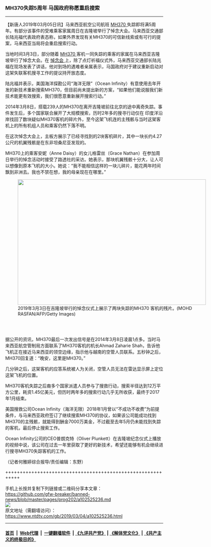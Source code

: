 ### MH370失踪5周年 马国政府称愿重启搜索
------------------------

<div class="post_content">
 <p>
  【新唐人2019年03月05日讯】马来西亚航空公司航班
  <a href="https://www.ntdtv.com/gb/mh370.htm">
   MH370
  </a>
  失踪即将满5周年。有部分该事件的受难乘客家属周日在吉隆坡举行了悼念大会。马来西亚交通部长陆兆福代表政府表态称，如果外界发现有关MH370的可信新线索或有可行的提案，马来西亚当局将会重启搜索行动。
 </p>
 <p>
  当地时间3月3日，部分随着
  <a href="https://www.ntdtv.com/gb/mh370.htm">
   MH370
  </a>
  客机一同失踪的乘客的家属在马来西亚吉隆坡举行了悼念大会。在
  <a href="https://www.ntdtv.com/gb/悼念会.htm">
   悼念会
  </a>
  上，除了点灯祈福仪式外，马来西亚交通部长陆兆福在现场发表了讲话，他对到场的遇难者亲属表示，马国政府对于建议重新启动对这架失联客机搜寻工作的提议持开放态度。
 </p>
 <p>
  陆兆福并表示，美国海洋探勘公司“海洋无限”（Ocean Infinity）有意使用去年开发的新技术重新搜索MH370，但目前尚未提出新的方案，“如果他们能说服我们新技术能更有效搜索，我们很愿意重新展开搜索行动。”
 </p>
 <p>
  2014年3月8日，搭载239人的MH370在离开吉隆坡前往北京的途中离奇失踪。事件发生后，多个国家联合展开了大规模搜索，历时2年多的搜寻行动仅在 印度洋沿岸找回了数块疑似MH370客机的碎片外，至今这架飞机连的主残骸与当时这架客机上的所有机组人员和乘客仍然下落不明。
 </p>
 <p>
  在这次悼念大会上，主板方展示了已经寻找到的2块客机碎片，其中一块长约4.27公尺的机翼残骸是在东非坦桑尼亚发现的。
 </p>
 <p>
  MH370上的乘客安妮（Anne Daisy）的女儿格雷丝（Grace Nathan）在参加周日举行的悼念活动时接受了路透社的采访。她表示，那块机翼残骸十分大，让人可以想像到原本飞机的大小。她说：“我不能相信这样的一块儿碎片，能花两年时间飘到非洲去。我也不禁在想，我的母亲现在在哪里。”
 </p>
 <figure class="wp-caption alignnone" id="attachment_102525245" style="width: 600px">
  <img alt="" class="size-medium wp-image-102525245" height="400" src="https://www.ntdtv.com/assets/uploads/2019/03/GettyImages-1128488251-600x400.jpg" width="600">
   <br/><figcaption class="wp-caption-text">
    2019年3月3日在吉隆坡举行的悼念仪式上展示了两块失踪的MH370 客机的残片。(MOHD RASFAN/AFP/Getty Images)
   </figcaption><br/>
  </img>
 </figure><br/>
 <p>
  据公开的资讯，MH370最后一次发出信号是在2014年3月8日凌晨1点多。当时马来西亚航空管制局方面联系了MH370客机的机长Ahmad Zaharie Shah，告诉他飞机正在接近马来西亚的领空边缘，指示他与越南的空管人员联系。五秒钟之后，MH370回复道：“晚安，这里是MH370。”
 </p>
 <p>
  几分钟之后，这架客机的应答系统被人为关闭，空管人员无法在雷达显示屏上定位这架飞机的位置。
 </p>
 <p>
  MH370客机失踪之后裔多个国家派遣人员参与了搜救行动，搜索半径达到12万平方公里，耗资1.45亿美元，但历时两年多的搜索行动几乎无所收获，最终于2017年1月结束。
 </p>
 <p>
  美国搜救公司Ocean Infinity（海洋无限）2018年1月曾以“不成功不收费”为前提条件，与马来西亚政府签订了继续搜索MH370的协议，如果该公司能成功找到MH370的主残骸，就能得到酬金7000万美金，不过截至去年5月仍未能找到失踪的客机，最后停止搜索工作。
 </p>
 <p>
  Ocean Infinity公司的CEO普朗克特（Oliver Plunkett）在吉隆坡纪念仪式上播放的视频中说，该公司在过去一年里获取了更好的新技术，希望还能够有机会继续进行搜寻MH370失踪客机的工作。
 </p>
 <p>
  （记者何雅婷综合报导/责任编辑：东野）
 </p>
 <div class="single_ad">
 </div>
</div>

+++++++++++++++++++++++++++++++++++++++++++++++++++++++++++<br/><br/>
手机上长按并复制下列链接或二维码分享本文章：<br/>
https://github.com/gfw-breaker/banned-news/blob/master/pages/prog202/a102525236.md <br/>
<a href='https://github.com/gfw-breaker/banned-news/blob/master/pages/prog202/a102525236.md'><img src='https://github.com/gfw-breaker/banned-news/blob/master/pages/prog202/a102525236.md.png'/></a> <br/>
原文地址（需翻墙访问）：https://www.ntdtv.com/gb/2019/03/04/a102525236.html


------------------------
#### [首页](https://github.com/gfw-breaker/banned-news/blob/master/README.md) &nbsp;|&nbsp; [Web代理](https://github.com/labour-camp/helloworld) &nbsp;|&nbsp; [一键翻墙软件](https://github.com/gfw-breaker/nogfw/blob/master/README.md) &nbsp;| [《九评共产党》](https://github.com/gfw-breaker/9ping.md/blob/master/README.md#九评之一评共产党是什么) | [《解体党文化》](https://github.com/gfw-breaker/jtdwh.md/blob/master/README.md) | [《共产主义的终极目的》](https://github.com/gfw-breaker/gczydzjmd.md/blob/master/README.md)

